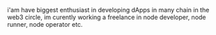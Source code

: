 i'am have biggest enthusiast in developing dApps in many chain in the web3 circle, im curently working a freelance in node developer, node runner, node operator etc.
